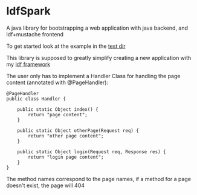 # ldfSpark

A java library for bootstrapping a web application with java backend, and ldf+mustache frontend

To get started look at the example in the [test dir](https://github.com/AUTplayed/ldfSpark/tree/master/src/test)

This library is supposed to greatly simplify creating a new application with my [ldf framework](https://github.com/AUTplayed/ldf)

The user only has to implement a Handler Class for handling the page content (annotated with @PageHandler):

	@PageHandler
	public class Handler {

		public static Object index() {
			return "page content";
		}

		public static Object otherPage(Request req) {
			return "other page content";
		}
		
		public static Object login(Request req, Response res) {
			return "login page content";
		}
	}
	
The method names correspond to the page names, if a method for a page doesn't exist, the page will 404

